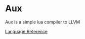 # Aux
Aux is a simple lua compiler to LLVM

[Language Reference](https://www.lua.org/manual/5.4/contents.html#contents)
